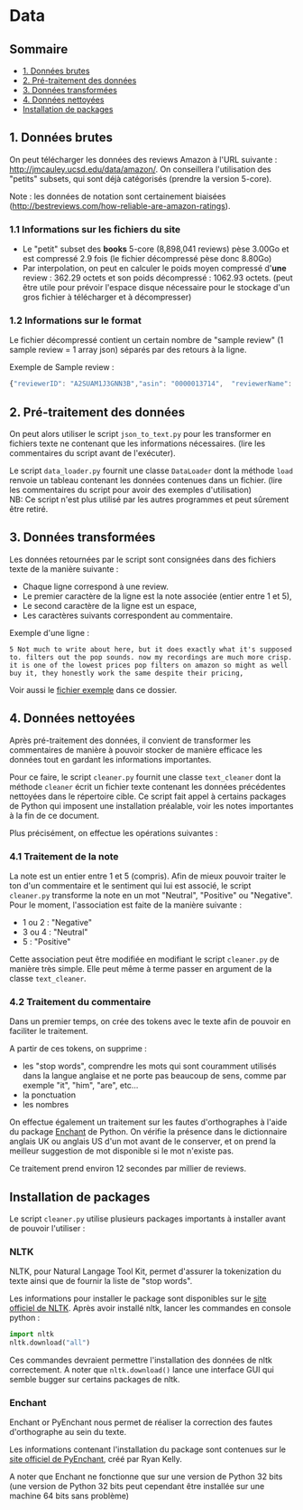# Data

## Sommaire
- [1. Données brutes](#1-donn%C3%A9es-brutes)
- [2. Pré-traitement des données](#2-pr%C3%A9-traitement-des-donn%C3%A9es)
- [3. Données transformées](#3-donn%C3%A9es-transform%C3%A9es)
- [4. Données nettoyées](#4-donn%C3%A9es-nettoy%C3%A9es)
- [Installation de packages](#installation-de-packages)

## 1. Données brutes
On peut télécharger les données des reviews Amazon à l'URL suivante : http://jmcauley.ucsd.edu/data/amazon/. On conseillera l'utilisation des "petits" subsets, qui sont déjà catégorisés (prendre la version 5-core).

Note : les données de notation sont certainement biaisées (http://bestreviews.com/how-reliable-are-amazon-ratings).

### 1.1 Informations sur les fichiers du site
- Le "petit" subset des **books** 5-core (8,898,041 reviews) pèse 3.00Go et est compressé 2.9 fois (le fichier décompressé pèse donc 8.80Go)
- Par interpolation, on peut en calculer le poids moyen compressé d'**une** review : 362.29 octets et son poids décompressé : 1062.93 octets. (peut être utile pour prévoir l'espace disque nécessaire pour le stockage d'un gros fichier à télécharger et à décompresser)

### 1.2 Informations sur le format
Le fichier décompressé contient un certain nombre de "sample review" (1 sample review = 1 array json) séparés par des retours à la ligne.

Exemple de Sample review : 
```javascript
{"reviewerID": "A2SUAM1J3GNN3B","asin": "0000013714",  "reviewerName": "J. McDonald",  "helpful": [2, 3],  "reviewText": "I bought this for my husband who plays the piano.  He is having a wonderful time playing these old hymns.  The music  is at times hard to read because we think the book was published for singing from more than playing from.  Great purchase though!",  "overall": 5.0,  "summary": "Heavenly Highway Hymns",  "unixReviewTime": 1252800000,  "reviewTime": "09 13, 2009"}
```


## 2. Pré-traitement des données
On peut alors utiliser le script `json_to_text.py` pour les transformer en fichiers texte ne contenant que les informations nécessaires. (lire les commentaires du script avant de l'exécuter).

Le script `data_loader.py` fournit une classe `DataLoader` dont la méthode `load` renvoie un tableau contenant les données contenues dans un fichier. (lire les commentaires du script pour avoir des exemples d'utilisation)  
NB: Ce script n'est plus utilisé par les autres programmes et peut sûrement être retiré. 

## 3. Données transformées

Les données retournées par le script sont consignées dans des fichiers texte de la manière suivante : 

* Chaque ligne correspond à une review.
* Le premier caractère de la ligne est la note associée (entier entre 1 et 5),
* Le second caractère de la ligne est un espace,
* Les caractères suivants correspondent au commentaire.

Exemple d'une ligne :
```
5 Not much to write about here, but it does exactly what it's supposed to. filters out the pop sounds. now my recordings are much more crisp. it is one of the lowest prices pop filters on amazon so might as well buy it, they honestly work the same despite their pricing,
```

Voir aussi le [fichier exemple](./instruments.txt) dans ce dossier.


## 4. Données nettoyées

Après pré-traitement des données, il convient de transformer les commentaires de manière à pouvoir stocker de manière efficace les données tout en gardant les informations importantes. 

Pour ce faire, le script `cleaner.py` fournit une classe `text_cleaner` dont la méthode `cleaner` écrit un fichier texte contenant les données précédentes nettoyées dans le répertoire cible. Ce script fait appel à certains packages de Python qui imposent une installation préalable, voir les notes importantes à la fin de ce document. 

Plus précisément, on effectue les opérations suivantes : 

### 4.1 Traitement de la note 

La note est un entier entre 1 et 5 (compris). Afin de mieux pouvoir traiter le ton d'un commentaire et le sentiment qui lui est associé, le script `cleaner.py` transforme la note en un mot "Neutral", "Positive" ou "Negative". Pour le moment, l'association est faite de la manière suivante : 

- 1 ou 2 : "Negative"
- 3 ou 4 : "Neutral"
- 5 : "Positive"

Cette association peut être modifiée en modifiant le script `cleaner.py` de manière très simple. Elle peut même à terme passer en argument de la classe `text_cleaner`.

### 4.2 Traitement du commentaire 

Dans un premier temps, on crée des tokens avec le texte afin de pouvoir en faciliter le traitement.

A partir de ces tokens, on supprime : 
- les "stop words", comprendre les mots qui sont couramment utilisés dans la langue anglaise et ne porte pas beaucoup de sens, comme par exemple "it", "him", "are", etc...
- la ponctuation
- les nombres 

On effectue également un traitement sur les fautes d'orthographes à l'aide du package [Enchant](http://pythonhosted.org/pyenchant/tutorial.html) de Python. On vérifie la présence dans le dictionnaire anglais UK ou anglais US d'un mot avant de le conserver, et on prend la meilleur suggestion de mot disponible si le mot n'existe pas. 

Ce traitement prend environ 12 secondes par millier de reviews.

## Installation de packages

Le script `cleaner.py` utilise plusieurs packages importants à installer avant de pouvoir l'utiliser : 

### NLTK

NLTK, pour Natural Langage Tool Kit, permet d'assurer la tokenization du texte ainsi que de fournir la liste de "stop words".

Les informations pour installer le package sont disponibles sur le [site officiel de NLTK](http://www.nltk.org/install.html).
Après avoir installé nltk, lancer les commandes en console python : 

```python
import nltk
nltk.download("all")
```

Ces commandes devraient permettre l'installation des données de nltk correctement. A noter que `nltk.download()` lance une interface GUI qui semble bugger sur certains packages de nltk. 

### Enchant 

Enchant or PyEnchant nous permet de réaliser la correction des fautes d'orthographe au sein du texte. 

Les informations contenant l'installation du package sont contenues sur le [site officiel de PyEnchant](http://pythonhosted.org/pyenchant/tutorial.html), créé par Ryan Kelly. 

A noter que Enchant ne fonctionne que sur une version de Python 32 bits (une version de Python 32 bits peut cependant être installée sur une machine 64 bits sans problème)


